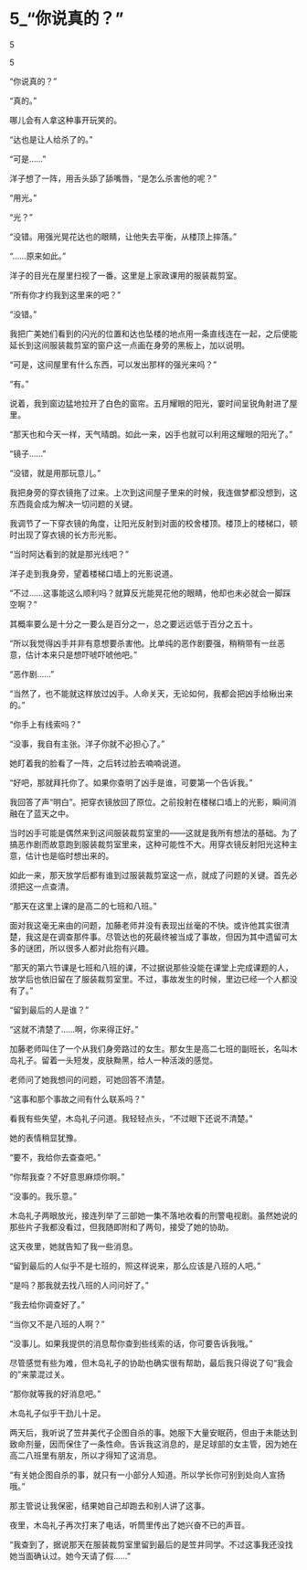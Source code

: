 # 5_“你说真的？”

5

5

“你说真的？”

“真的。”

哪儿会有人拿这种事开玩笑的。

“达也是让人给杀了的。”

“可是……”

洋子想了一阵，用舌头舔了舔嘴唇，“是怎么杀害他的呢？”

“用光。”

“光？”

“没错。用强光晃花达也的眼睛，让他失去平衡，从楼顶上摔落。”

“……原来如此。”

洋子的目光在屋里扫视了一番。这里是上家政课用的服装裁剪室。

“所有你才约我到这里来的吧？”

“没错。”

我把广美她们看到的闪光的位置和达也坠楼的地点用一条直线连在一起，之后便能延长到这间服装裁剪室的窗户这一点画在身旁的黑板上，加以说明。

“可是，这间屋里有什么东西，可以发出那样的强光来吗？”

“有。”

说着，我到窗边猛地拉开了白色的窗帘。五月耀眼的阳光，霎时间呈锐角射进了屋里。

“那天也和今天一样，天气晴朗。如此一来，凶手也就可以利用这耀眼的阳光了。”

“镜子……”

“没错，就是用那玩意儿。”

我把身旁的穿衣镜拖了过来。上次到这间屋子里来的时候，我连做梦都没想到，这东西竟会成为解决一切问题的关键。

我调节了一下穿衣镜的角度，让阳光反射到对面的校舍楼顶。楼顶上的楼梯口，顿时出现了穿衣镜的长方形光影。

“当时阿达看到的就是那光线吧？”

洋子走到我身旁，望着楼梯口墙上的光影说道。

“不过……这事能这么顺利吗？就算反光能晃花他的眼睛，他却也未必就会一脚踩空啊？”

其概率要么是十分之一要么是百分之一，总之要远远低于百分之五十。

“所以我觉得凶手并非有意想要杀害他。比单纯的恶作剧要强，稍稍带有一丝恶意，估计本来只是想吓唬吓唬他吧。”

“恶作剧……”

“当然了，也不能就这样放过凶手。人命关天，无论如何，我都会把凶手给楸出来的。”

“你手上有线索吗？”

“没事，我自有主张。洋子你就不必担心了。”

她盯着我的脸看了一阵，之后转过脸去喃喃说道。

“好吧，那就拜托你了。如果你查明了凶手是谁，可要第一个告诉我。”

我回答了声“明白”。把穿衣镜放回了原位。之前投射在楼梯口墙上的光影，瞬间消融在了蓝天之中。

当时凶手可能是偶然来到这间服装裁剪室里的——这就是我所有想法的基础。为了搞恶作剧而故意跑到服装裁剪室里来，这种可能性不大。用穿衣镜反射阳光这种主意，估计也是临时想出来的。

如此一来，那天放学后都有谁到过服装裁剪室这一点，就成了问题的关键。首先必须把这一点查清。

“那天在这里上课的是高二的七班和八班。”

面对我这毫无来由的问题，加藤老师并没有表现出丝毫的不快。或许他其实很清楚，我这是在调查那件事。尽管达也的死最终被当成了事故，但因为其中遗留可太多的谜团，所以很多人都对此抱有兴趣。

“那天的第六节课是七班和八班的课，不过据说那些没能在课堂上完成课题的人，放学后也依旧留在了服装裁剪室里。不过，事故发生的时候，里边已经一个人都没有了。”

“留到最后的人是谁？”

“这就不清楚了……啊，你来得正好。”

加藤老师叫住了一个从我们身旁路过的女生。那女生是高二七班的副班长，名叫木岛礼子。留着一头短发，皮肤黝黑，给人一种活泼的感觉。

老师问了她我想问的问题，可她回答不清楚。

“这事和那个事故之间有什么联系吗？”

看我有些失望，木岛礼子问道。我轻轻点头，“不过眼下还说不清楚。”

她的表情稍显犹豫。

“要不，我给你去查查吧。”

“你帮我查？不好意思麻烦你啊。”

“没事的。我乐意。”

木岛礼子两眼放光，接连列举了三部她一集不落地收看的刑警电视剧。虽然她说的那些片子我都没看过，但我随即附和了两句，接受了她的协助。

这天夜里，她就告知了我一些消息。

“留到最后的人似乎不是七班的，照这样说来，那么应该是八班的人吧。”

“是吗？那我就去找八班的人问问好了。”

“我去给你调查好了。”

“当你又不是八班的人啊？”

“没事儿。如果我提供的消息帮你查到些线索的话，你可要告诉我哦。”

尽管感觉有些为难，但木岛礼子的协助也确实很有帮助，最后我只得说了句“我会的”来蒙混过关。

“那你就等我的好消息吧。”

木岛礼子似乎干劲儿十足。

两天后，我听说了笠井美代子企图自杀的事。她服下大量安眠药，但由于未能达到致命剂量，因而保住了一条性命。告诉我这消息的，是足球部的女主管，因为她在高二八班里有朋友，所以才得知了这消息。

“有关她企图自杀的事，就只有一小部分人知道。所以学长你可别到处向人宣扬哦。”

那主管说让我保密，结果她自己却跑去和别人讲了这事。

夜里，木岛礼子再次打来了电话，听筒里传出了她兴奋不已的声音。

“我查到了，据说那天在服装裁剪室里留到最后的是笠井同学。不过这事我还没找她当面确认过。她今天请了假……”
